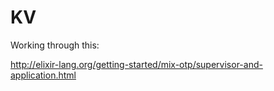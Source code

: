KV
==
Working through this:

http://elixir-lang.org/getting-started/mix-otp/supervisor-and-application.html

